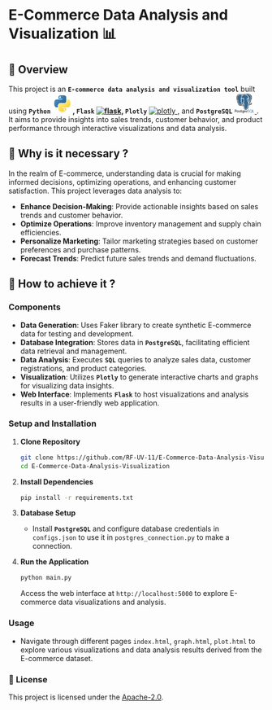 # E-Commerce Data Analysis and Visualization 📊

## 🌟 Overview
This project is an **`E-commerce data analysis and visualization tool`** built using **`Python` <a href="https://www.python.org" target="_blank" rel="noreferrer"> <img src="https://raw.githubusercontent.com/devicons/devicon/master/icons/python/python-original.svg" alt="python" width="40" height="40"/></a>, `Flask` <a href="https://flask.palletsprojects.com/" target="_blank" rel="noreferrer"> <img src="https://www.vectorlogo.zone/logos/pocoo_flask/pocoo_flask-icon.svg" alt="flask" width="40" height="40"/></a>, `Plotly`** <a href="https://plotly.com/" target="_blank" rel="noreferrer"> <img src="https://avatars.githubusercontent.com/u/5997976?s=280&v=4" alt="plotly" width="40" height="40"/> </a>, and **`PostgreSQL`** <a href="https://www.postgresql.org" target="_blank" rel="noreferrer"> <img src="https://raw.githubusercontent.com/devicons/devicon/master/icons/postgresql/postgresql-original-wordmark.svg" alt="postgresql" width="40" height="40"/> </a>  . It aims to provide insights into sales trends, customer behavior, and product performance through interactive visualizations and data analysis.

## 🚀 Why is it necessary ?
In the realm of E-commerce, understanding data is crucial for making informed decisions, optimizing operations, and enhancing customer satisfaction. This project leverages data analysis to:
- **Enhance Decision-Making**: Provide actionable insights based on sales trends and customer behavior.
- **Optimize Operations**: Improve inventory management and supply chain efficiencies.
- **Personalize Marketing**: Tailor marketing strategies based on customer preferences and purchase patterns.
- **Forecast Trends**: Predict future sales trends and demand fluctuations.

## 🔧 How to achieve it ?
### Components
- **Data Generation**: Uses Faker library to create synthetic E-commerce data for testing and development.
- **Database Integration**: Stores data in **`PostgreSQL`**, facilitating efficient data retrieval and management.
- **Data Analysis**: Executes **`SQL`** queries to analyze sales data, customer registrations, and product categories.
- **Visualization**: Utilizes **`Plotly`** to generate interactive charts and graphs for visualizing data insights.
- **Web Interface**: Implements **`Flask`** to host visualizations and analysis results in a user-friendly web application.

### Setup and Installation
1. **Clone Repository**
   ```bash
   git clone https://github.com/RF-UV-11/E-Commerce-Data-Analysis-Visualization.git
   cd E-Commerce-Data-Analysis-Visualization

2. **Install Dependencies**
   ```bash
   pip install -r requirements.txt
   ```

3. **Database Setup**
   - Install **`PostgreSQL`** and configure database credentials in `configs.json` to use it in `postgres_connection.py` to make a connection.

4. **Run the Application**
   ```bash
   python main.py
   ```
   Access the web interface at `http://localhost:5000` to explore E-commerce data visualizations and analysis.

### Usage
- Navigate through different pages `index.html`, `graph.html`, `plot.html` to explore various visualizations and data analysis results derived from the E-commerce dataset.


### 📄 License
This project is licensed under the [Apache-2.0](https://choosealicense.com/licenses/apache-2.0/).
